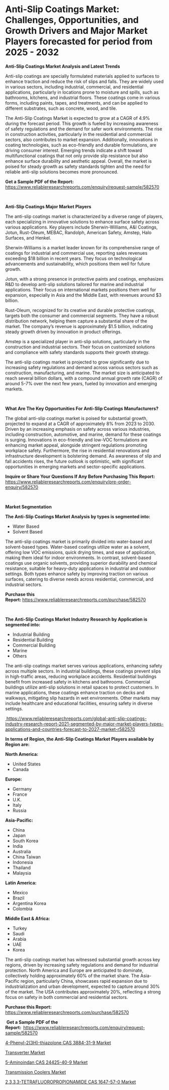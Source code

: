 <p><h1>Anti-Slip Coatings Market: Challenges, Opportunities, and Growth Drivers and Major Market Players forecasted for period from 2025 - 2032</h1></p><p><strong>Anti-Slip Coatings Market Analysis and Latest Trends</strong></p>
<p><p>Anti-slip coatings are specially formulated materials applied to surfaces to enhance traction and reduce the risk of slips and falls. They are widely used in various sectors, including industrial, commercial, and residential applications, particularly in locations prone to moisture and spills, such as bathrooms, kitchens, and industrial floors. These coatings come in various forms, including paints, tapes, and treatments, and can be applied to different substrates, such as concrete, wood, and tile.</p><p>The Anti-Slip Coatings Market is expected to grow at a CAGR of 4.9% during the forecast period. This growth is fueled by increasing awareness of safety regulations and the demand for safer work environments. The rise in construction activities, particularly in the residential and commercial sectors, also contributes to market expansion. Additionally, innovations in coating technologies, such as eco-friendly and durable formulations, are driving consumer interest. Emerging trends indicate a shift toward multifunctional coatings that not only provide slip resistance but also enhance surface durability and aesthetic appeal. Overall, the market is poised for steady growth as safety standards tighten and the need for reliable anti-slip solutions becomes more pronounced.</p></p>
<p><strong>Get a Sample PDF of the Report:&nbsp;</strong> <a href="https://www.reliableresearchreports.com/enquiry/request-sample/582570?utm_campaign=112&utm_medium=2&utm_source=Github&utm_content=ia&utm_term=23032025&utm_id=anti-slip-coatings">https://www.reliableresearchreports.com/enquiry/request-sample/582570</a></p>
<p>&nbsp;</p>
<p><strong>Anti-Slip Coatings Major Market Players</strong></p>
<p><p>The anti-slip coatings market is characterized by a diverse range of players, each specializing in innovative solutions to enhance surface safety across various applications. Key players include Sherwin-Williams, A&I Coatings, Jotun, Rust-Oleum, MEBAC, Randolph, American Safety, Amstep, Halo Surfaces, and Henkel. </p><p>Sherwin-Williams is a market leader known for its comprehensive range of coatings for industrial and commercial use, reporting sales revenues exceeding $18 billion in recent years. They focus on technological advancements and sustainability, which positions them well for future growth. </p><p>Jotun, with a strong presence in protective paints and coatings, emphasizes R&D to develop anti-slip solutions tailored for marine and industrial applications. Their focus on international markets positions them well for expansion, especially in Asia and the Middle East, with revenues around $3 billion.</p><p>Rust-Oleum, recognized for its creative and durable protective coatings, targets both the consumer and commercial segments. They have a robust distribution network, helping them capture a substantial share of the market. The company’s revenue is approximately $1.5 billion, indicating steady growth driven by innovation in product offerings.</p><p>Amstep is a specialized player in anti-slip solutions, particularly in the construction and industrial sectors. Their focus on customized solutions and compliance with safety standards supports their growth strategy.</p><p>The anti-slip coatings market is projected to grow significantly due to increasing safety regulations and demand across various sectors such as construction, manufacturing, and marine. The market size is anticipated to reach several billion dollars, with a compound annual growth rate (CAGR) of around 5-7% over the next few years, fueled by innovation and emerging markets.</p></p>
<p>&nbsp;</p>
<p><strong>What Are The Key Opportunities For Anti-Slip Coatings Manufacturers?</strong></p>
<p><p>The global anti-slip coatings market is poised for substantial growth, projected to expand at a CAGR of approximately 8% from 2023 to 2030. Driven by an increasing emphasis on safety across various industries, including construction, automotive, and marine, demand for these coatings is surging. Innovations in eco-friendly and low-VOC formulations are enhancing market appeal, alongside stringent regulations promoting workplace safety. Furthermore, the rise in residential renovations and infrastructure development is bolstering demand. As awareness of slip and fall accidents rises, the future outlook is optimistic, with significant opportunities in emerging markets and sector-specific applications.</p></p>
<p><strong>Inquire or Share Your Questions If Any Before Purchasing This Report:</strong> <a href="https://www.reliableresearchreports.com/enquiry/pre-order-enquiry/582570?utm_campaign=112&utm_medium=2&utm_source=Github&utm_content=ia&utm_term=23032025&utm_id=anti-slip-coatings">https://www.reliableresearchreports.com/enquiry/pre-order-enquiry/582570</a></p>
<p>&nbsp;</p>
<p><strong>Market Segmentation</strong></p>
<p><strong>The Anti-Slip Coatings Market Analysis by types is segmented into:</strong></p>
<p><ul><li>Water Based</li><li>Solvent Based</li></ul></p>
<p><p>The anti-slip coatings market is primarily divided into water-based and solvent-based types. Water-based coatings utilize water as a solvent, offering low VOC emissions, quick drying times, and ease of application, making them ideal for indoor environments. In contrast, solvent-based coatings use organic solvents, providing superior durability and chemical resistance, suitable for heavy-duty applications in industrial and outdoor settings. Both types enhance safety by improving traction on various surfaces, catering to diverse needs across residential, commercial, and industrial sectors.</p></p>
<p><strong>Purchase this Report:&nbsp;</strong><a href="https://www.reliableresearchreports.com/purchase/582570?utm_campaign=112&utm_medium=2&utm_source=Github&utm_content=ia&utm_term=23032025&utm_id=anti-slip-coatings">https://www.reliableresearchreports.com/purchase/582570</a></p>
<p>&nbsp;</p>
<p><strong>The Anti-Slip Coatings Market Industry Research by Application is segmented into:</strong></p>
<p><ul><li>Industrial Building</li><li>Residential Building</li><li>Commercial Building</li><li>Marine</li><li>Others</li></ul></p>
<p><p>The anti-slip coatings market serves various applications, enhancing safety across multiple sectors. In industrial buildings, these coatings prevent slips in high-traffic areas, reducing workplace accidents. Residential buildings benefit from increased safety in kitchens and bathrooms. Commercial buildings utilize anti-slip solutions in retail spaces to protect customers. In marine applications, these coatings enhance traction on decks and walkways, mitigating slip hazards in wet environments. Other markets may include healthcare and educational facilities, ensuring safety in diverse settings.</p></p>
<p><a href="https://www.reliableresearchreports.com/global-anti-slip-coatings-industry-research-report-2021-segmented-by-major-market-players-types-applications-and-countries-forecast-to-2027-market-r582570?utm_campaign=112&utm_medium=2&utm_source=Github&utm_content=ia&utm_term=23032025&utm_id=anti-slip-coatings">&nbsp;https://www.reliableresearchreports.com/global-anti-slip-coatings-industry-research-report-2021-segmented-by-major-market-players-types-applications-and-countries-forecast-to-2027-market-r582570</a></p>
<p><strong>In terms of Region, the Anti-Slip Coatings Market Players available by Region are:</strong></p>
<p>
    <p> <strong> North America: </strong>
        <ul>
            <li>United States</li>
            <li>Canada</li>
        </ul>
        </p> 
    <p> <strong> Europe: </strong>
        <ul>
            <li>Germany</li>
            <li>France</li>
            <li>U.K.</li>
            <li>Italy</li>
            <li>Russia</li>
        </ul>
        </p> 
    <p> <strong> Asia-Pacific: </strong>
        <ul>
            <li>China</li>
            <li>Japan</li>
            <li>South Korea</li>
            <li>India</li>
            <li>Australia</li>
            <li>China Taiwan</li>
            <li>Indonesia</li>
            <li>Thailand</li>
            <li>Malaysia</li>
        </ul>
        </p> 
    <p> <strong> Latin America: </strong>
        <ul>
            <li>Mexico</li>
            <li>Brazil</li>
            <li>Argentina Korea</li>
            <li>Colombia</li>
        </ul>
        </p> 
    <p> <strong> Middle East & Africa: </strong>
        <ul>
            <li>Turkey</li>
            <li>Saudi</li>
            <li>Arabia</li>
            <li>UAE</li>
            <li>Korea</li>
        </ul>
    </p>
    </p>
<p><p>The anti-slip coatings market has witnessed substantial growth across key regions, driven by increasing safety regulations and demand for industrial protection. North America and Europe are anticipated to dominate, collectively holding approximately 60% of the market share. The Asia-Pacific region, particularly China, showcases rapid expansion due to industrialization and urban development, expected to capture around 30% of the market. The USA contributes approximately 20%, reflecting a strong focus on safety in both commercial and residential sectors.</p></p>
<p><strong>Purchase this Report: </strong><a href="https://www.reliableresearchreports.com/purchase/582570?utm_campaign=112&utm_medium=2&utm_source=Github&utm_content=ia&utm_term=23032025&utm_id=anti-slip-coatings">https://www.reliableresearchreports.com/purchase/582570</a></p>
<p>&nbsp;<strong>Get a Sample PDF of the Report:&nbsp;&nbsp;</strong><a href="https://www.reliableresearchreports.com/enquiry/request-sample/582570?utm_campaign=112&utm_medium=2&utm_source=Github&utm_content=ia&utm_term=23032025&utm_id=anti-slip-coatings">https://www.reliableresearchreports.com/enquiry/request-sample/582570</a></p>
<p><strong></strong></p>
<p><p><a href="https://github.com/gassmkalay/Market-Research-Report-List-1/blob/main/4-phenyl-23h-thiazolone-cas-3884-31-9-market.md?utm_campaign=112&utm_medium=2&utm_source=Github&utm_content=ia&utm_term=23032025&utm_id=anti-slip-coatings">4-Phenyl-2(3H)-thiazolone CAS 3884-31-9 Market</a></p><p><a href="https://github.com/ximensbisade/Market-Research-Report-List-1/blob/main/transverter-market.md?utm_campaign=112&utm_medium=2&utm_source=Github&utm_content=ia&utm_term=23032025&utm_id=anti-slip-coatings">Transverter Market</a></p><p><a href="https://github.com/amagloeaad54/Market-Research-Report-List-1/blob/main/5-aminoindan-cas-24425-40-9-market.md?utm_campaign=112&utm_medium=2&utm_source=Github&utm_content=ia&utm_term=23032025&utm_id=anti-slip-coatings">5-Aminoindan CAS 24425-40-9 Market</a></p><p><a href="https://github.com/blauetrelawz/Market-Research-Report-List-1/blob/main/transmission-coolers-market.md?utm_campaign=112&utm_medium=2&utm_source=Github&utm_content=ia&utm_term=23032025&utm_id=anti-slip-coatings">Transmission Coolers Market</a></p><p><a href="https://github.com/porstgowinjq/Market-Research-Report-List-1/blob/main/2333-tetrafluoropropionamide-cas-1647-57-0-market.md?utm_campaign=112&utm_medium=2&utm_source=Github&utm_content=ia&utm_term=23032025&utm_id=anti-slip-coatings">2,3,3,3-TETRAFLUOROPROPIONAMIDE CAS 1647-57-0 Market</a></p></p>